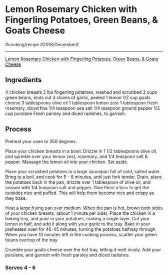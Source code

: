 # Lemon Rosemary Chicken with Fingerling Potatoes, Green Beans, & Goats Cheese
#cooking/recipe #2018/December#
- - - -
[Lemon Rosemary Chicken with Fingerling Potatoes, Green Beans, & Goats Cheese](https://dennistheprescott.com/2015/09/02/1137/)

## Ingredients
4 chicken breasts
2 lbs fingerling potatoes, washed and scrubbed
2 cups green beans, ends cut
3 cloves of garlic, peeled
1 lemon
1/2 cup goats cheese
3 tablespoons olive oil
1 tablespoon lemon zest
1 tablespoon fresh rosemary, diced fine
1/4 teaspoon sea salt
1/4 teaspoon ground pepper
1/2 cup purslane
Fresh parsley and diced radishes, to garnish.

## Process
Preheat your oven to 350 degrees.

Place your chicken breasts in a bowl. Drizzle in 1 1/2 tablespoons olive oil, and sprinkle over your lemon zest, rosemary, and 1/4 teaspoon salt & pepper. Massage the lemon oil into your chicken. Set aside.

Place your scrubbed potatoes in a large saucepan full of cold, salted water. Bring to a boil, and cook for 5 – 6 minutes, until just fork tender. Drain, place the potatoes back in the pan, drizzle over 1 tablespoon of olive oil, and season with 1/4 teaspoon salt and pepper. Give them a toss to get the outsides nice and puffed. This will help them become nice and crispy as they bake.

Heat a large frying pan over medium. When the pan is hot, brown both sides of your chicken breasts, (about 1 minute per side). Place the chicken in a baking tray, and pour in your potatoes, making a single layer. Cut your lemon in half, and add it along with your garlic to the tray. Bake in your preheated oven for 40-45 minutes, turning the potatoes halfway through. When you have 10 minutes left in the cooking process, scatter your green beans overtop of the tray.

Crumble your goats cheese over the hot tray, letting it melt nicely. Add your purslane, and garnish with fresh parsley and diced radishes.

### Serves 4 - 6